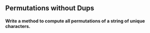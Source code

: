 ## Permutations without Dups

#### Write a method to compute all permutations of a string of unique characters.